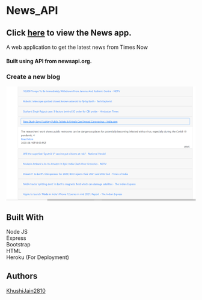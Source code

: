 # News_API
## Click [here](https://enigmatic-ravine-52537.herokuapp.com/) to view the News app.

A web application to get the latest news from Times Now

#### Built using API from newsapi.org.

### Create a new blog
![](/news.png)

## Built With
Node JS <br/>
Express <br/>
Bootstrap <br/> 
HTML <br/>
Heroku (For Deployment) <br/>

## Authors
[KhushiJain2810](https://github.com/KhushiJain2810)

